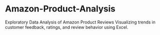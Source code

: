 # Amazon-Product-Analysis
Exploratory Data Analysis of Amazon Product Reviews  Visualizing trends in customer feedback, ratings, and review behavior using Excel.
